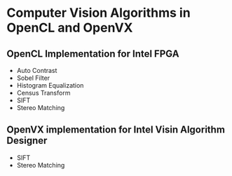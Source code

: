 # Computer Vision Algorithms in OpenCL and OpenVX

## OpenCL Implementation for Intel FPGA
  - Auto Contrast
  - Sobel Filter
  - Histogram Equalization
  - Census Transform
  - SIFT
  - Stereo Matching

## OpenVX implementation for Intel Visin Algorithm Designer
  - SIFT
  - Stereo Matching
